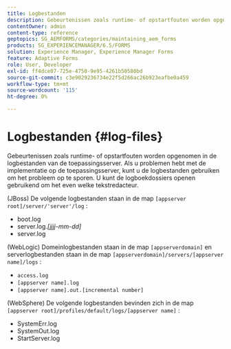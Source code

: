 ```yaml
---
title: Logbestanden
description: Gebeurtenissen zoals runtime- of opstartfouten worden opgenomen in de logbestanden van de toepassingsserver, die kunnen worden geopend met een teksteditor.
contentOwner: admin
content-type: reference
geptopics: SG_AEMFORMS/categories/maintaining_aem_forms
products: SG_EXPERIENCEMANAGER/6.5/FORMS
solution: Experience Manager, Experience Manager Forms
feature: Adaptive Forms
role: User, Developer
exl-id: ff4dce07-725e-4750-9e95-4261b50580bd
source-git-commit: c3e9029236734e22f5d266ac26b923eafbe0a459
workflow-type: tm+mt
source-wordcount: '115'
ht-degree: 0%

---
```


# Logbestanden {#log-files}

Gebeurtenissen zoals runtime- of opstartfouten worden opgenomen in de logbestanden van de toepassingsserver. Als u problemen hebt met de implementatie op de toepassingsserver, kunt u de logbestanden gebruiken om het probleem op te sporen. U kunt de logboekdossiers openen gebruikend om het even welke tekstredacteur.

(JBoss) De volgende logbestanden staan in de map `[appserver root]/server/'server'/log` :

* boot.log
* server.log.*[jjjj-mm-dd]*
* server.log

(WebLogic) Domeinlogbestanden staan in de map `[appserverdomain]` en serverlogbestanden staan in de map `[appserverdomain]/servers/[appserver name]/logs` :

* `access.log`
* `[appserver name].log`
* `[appserver name].out.[incremental number]`

(WebSphere) De volgende logbestanden bevinden zich in de map `[appserver root]/profiles/default/logs/[appserver name]` :

* SystemErr.log
* SystemOut.log
* StartServer.log
